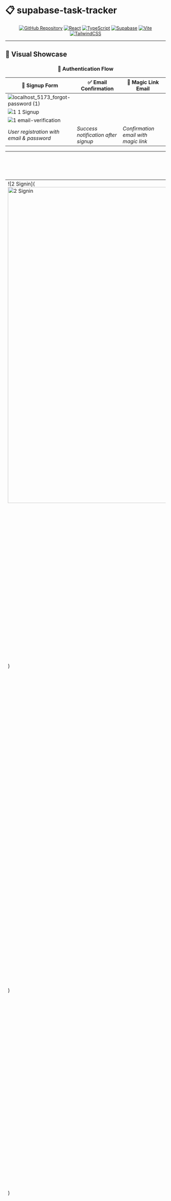 # 📋 supabase-task-tracker

<div align="center">

[![GitHub Repository](https://img.shields.io/badge/GitHub-Repository-blue?style=for-the-badge&logo=github)](https://github.com/Hemn-Raqib-Aziz/supabase-task-tracker)
[![React](https://img.shields.io/badge/React-19-61DAFB?style=for-the-badge&logo=react)](https://reactjs.org/)
[![TypeScript](https://img.shields.io/badge/TypeScript-Latest-3178C6?style=for-the-badge&logo=typescript)](https://www.typescriptlang.org/)
[![Supabase](https://img.shields.io/badge/Supabase-Backend-3ECF8E?style=for-the-badge&logo=supabase)](https://supabase.com/)
[![Vite](https://img.shields.io/badge/Vite-Build-646CFF?style=for-the-badge&logo=vite)](https://vitejs.dev/)
[![TailwindCSS](https://img.shields.io/badge/Tailwind-CSS-06B6D4?style=for-the-badge&logo=tailwindcss)](https://tailwindcss.com/)

</div>

---

## 📸 Visual Showcase

<div align="center">

### 🔐 Authentication Flow

| 📝 Signup Form | ✅ Email Confirmation | 📧 Magic Link Email |
|----------------|----------------------|---------------------|
| ![localhost_5173_forgot-password (1)](https://github.com/user-attachments/assets/a69123b9-ab43-45b2-bc21-e1f5031f0f6c)
 | ![1 1 Signup](https://github.com/user-attachments/assets/9b83ebc3-2824-4a86-bfb5-501ea075b57a)
 | ![1 email-verification](https://github.com/user-attachments/assets/f6bf6f34-80aa-4761-b90a-cdac07b32430)
| *User registration with email & password* | *Success notification after signup* | *Confirmation email with magic link* |

| 🔑 Signin Form | 🔄 Forgot Password Request | ⚠️ Email Alert | 📧 Email Received | 🔐 Password Reset Form |
|----------------|---------------------------|----------------|-------------------|------------------------|
| ![2 Signin](<img width="1715" height="989" alt="2 Signin" src="https://github.com/user-attachments/assets/9cfa7a34-e2c5-4bc9-98b9-4de12e8478fd" />
) | ![3 request-password1](<img width="1715" height="989" alt="3 request-password1" src="https://github.com/user-attachments/assets/8d7073c0-96a5-4acd-9ea1-53ec4bf22cfd" />
) | ![3 request-password2](<img width="1715" height="989" alt="3 request-password2" src="https://github.com/user-attachments/assets/986751f1-d60e-4d4f-acbf-571e02cbf2ff" />
) | ![3 email-magic-link3](<img width="652" height="242" alt="3 email-magic-link3" src="https://github.com/user-attachments/assets/660fdee9-3197-4354-8392-34cb7a37c5f9" />
) | ![localhost_5173_forgot-password](<img width="1715" height="989" alt="localhost_5173_forgot-password" src="https://github.com/user-attachments/assets/0a98111a-f1dc-4ed4-9681-8ae16fe834b8" />
) |
| *User login interface* | *Email request for password reset* | *Alert user to check reset email* | *The email sent to reset password* | *New password setup form* |

### 📋 Task Management Interface

| 📋 Task Manager Dashboard | ✏️ Task Update Form |
|---------------------------|---------------------|
| ![4 Task- Manager](<img width="1689" height="1478" alt="4 Task- Manager" src="https://github.com/user-attachments/assets/22cffcff-4d4b-4ef0-98f9-ef188b172739" />
) | ![5 updating-tasks](<img width="1613" height="901" alt="5 updating-tasks" src="https://github.com/user-attachments/assets/b7e26116-bd8e-445b-93f8-ee6a66d887b1" />
) |
| *Complete task management interface* | *Edit task form with image upload* |

</div>

---

## 🌟 Overview

**supabase-task-tracker** is a modern, full-stack React application built with Vite and TypeScript. It leverages **Supabase** as a backend-as-a-service platform, integrating authentication, database, and storage features to provide a seamless task management experience.

### ✨ This project demonstrates:

- 🔐 User authentication (signup, signin)
- 🔄 Password reset flows (request reset & update password)
- 📝 Task CRUD operations (create, read, update, delete)
- 🖼️ Image upload and management for tasks using Supabase Storage
- ⚡ Real-time updates with Supabase subscriptions
- 🗃️ State management using Redux Toolkit
- 🎨 Clean, responsive UI with Tailwind CSS

---

## 🛠️ Prerequisites

| Requirement | Description |
|-------------|-------------|
| 🗄️ **Supabase Account** | A **Supabase account** with an active project |
| 🔧 **Environment Variables** | Environment variables configured in `.env` for Vite |

### 📋 Required Environment Variables

```env
VITE_REACT_APP_SUPABASE_URL=your_supabase_url_here
VITE_SUPABASE_KEY=your_supabase_anon_key_here
```

- `VITE_REACT_APP_SUPABASE_URL` — Your Supabase project URL
- `VITE_SUPABASE_KEY` — Your Supabase API anon/public key

---

## 🗃️ Database Setup

### 📊 Tables

Create two tables in your Supabase project: **users** and **tasks** with the following schema.

#### 📋 `tasks` Table

| Column | Type | Properties | Default |
|--------|------|------------|---------|
| 🆔 `id` | `int8` | Primary Key | |
| 📝 `title` | `text` | | |
| 📄 `description` | `text` | | |
| 📅 `created_at` | `timestamptz` | | `now()` |
| 🔄 `updated_at` | `timestamptz` | | `now()` |
| 📧 `email` | `text` | | |
| 🖼️ `image_url` | `text` | | |

#### 👥 `users` Table

| Column | Type | Properties | Default |
|--------|------|------------|---------|
| 🆔 `id` | `int8` | Primary Key | |
| 📧 `email` | `text` | Unique | |
| 📅 `created_at` | `timestamptz` | | `now()` |
| 🔄 `updated_at` | `timestamptz` | | `now()` |

---

## 🔒 Policies

Set up Row-Level Security (RLS) policies for your tables to enable secure access. Examples:

| Policy Type | Description |
|-------------|-------------|
| 📝 **INSERT** | Allow authenticated users to insert tasks with their email |
| 👁️ **SELECT** | Allow users to read their own tasks (matching email) |
| ✏️ **UPDATE** | Restrict task modifications to owners only |
| 🗑️ **DELETE** | Restrict task deletions to owners only |

> **Note:** Adjust policies according to your security requirements.

---

## 🗂️ Storage Bucket

Create a storage bucket named **`task-images`** in Supabase Storage to store uploaded images associated with tasks.

---

## 🚀 Application Features

### 1. 🔐 Authentication

- **📝 Sign Up:** Users can register using email and password. After signing up, users receive a confirmation email from Supabase.
- **🔑 Sign In:** Registered users can login with their email and password.
- **💾 Session Handling:** Authentication session state is managed via Supabase's client and Redux Toolkit for smooth user experience.
  
### 2. 🔄 Password Reset

- **📧 Request Password Reset:** Users can submit their email to receive a password reset link via email.
- **🔐 Forgot Password (Reset Form):** When visiting the reset link (with a valid Supabase recovery token), users can set a new password.
- Validation and UI feedback are provided for errors and successful operations.

### 3. 📋 Task Management

- **➕ Create Task:** Authenticated users can add tasks with title, description, and an image.
- **🖼️ Image Upload:** Images are uploaded to the Supabase `task-images` storage bucket with public URLs generated for display.
- **📖 Read Tasks:** All tasks associated with the logged-in user's email are fetched and displayed.
- **✏️ Update Task:** Users can edit their own tasks (title, description, image).
- **🗑️ Delete Task:** Users can delete their own tasks.
- **⚡ Real-Time Updates:** Using Supabase's real-time subscriptions, the task list updates automatically when new tasks are added by any user.

### 4. ✅ Rules & Validation

- **🔍 Field Validation:** Title, description, and image are required for task creation.
- **👤 User Ownership:** Editing and deleting tasks is restricted to the user who created them (validated via email match).
- **❌ Error Handling:** Client-side and server-side errors are managed in Redux slices and displayed in the UI.
- **⏳ Loading States:** Appropriate loading indicators during async actions like signup, signin, image upload, and task CRUD operations.

---

## 📁 Folder Structure Overview

```
Supabase-task-tracker/
├── 📁 public/
├── 📁 src/
│   ├── 🔐 auth/                    # Authentication components and logic
│   ├── 🧩 components/              # Reusable UI components (Forms, Task cards)
│   ├── ⚙️ config/                  # Supabase client configuration
│   ├── 🪝 hooks/                   # Custom React hooks
│   ├── 📄 Pages/                   # Route pages (Index, ForgotPassword, RequestReset)
│   ├── 🗃️ redux/                   # Redux Toolkit slices and store config
│   │   ├── 🔧 slices/              # Feature slices: Auth, Tasks, Password Change
│   │   └── 📡 subscription/        # Supabase realtime subscriptions logic
│   ├── 📝 types/                   # TypeScript type declarations
│   ├── 📱 App.tsx                  # Main app component with routing and session management
│   ├── 🎨 index.css                # Global styles (TailwindCSS)
│   └── 🚀 main.tsx                 # React DOM render entrypoint
├── 🔒 .env                         # Environment variables (not committed)
├── 📦 package.json                 # Dependencies and scripts
├── ⚡ vite.config.ts               # Vite configuration
└── 📖 README.md                    # This file
```

---

## 🔧 Environment Setup

### 1. 📥 Clone the repository:

```bash
git clone https://github.com/Hemn-Raqib-Aziz/supabase-task-tracker.git
cd supabase-task-tracker
```

### 2. 📦 Install dependencies:

```bash
npm install
```

### 3. 🔐 Create a `.env` file in the root directory and add:

```env
VITE_REACT_APP_SUPABASE_URL=your_supabase_url_here
VITE_SUPABASE_KEY=your_supabase_anon_key_here
```

### 4. 🚀 Run the development server:

```bash
npm run start
```

---

## 📝 Usage Notes

| ⚠️ Important | Description |
|--------------|-------------|
| 🔒 **Security** | Ensure your Supabase project has enabled Row-Level Security with appropriate policies |
| 🗄️ **Database** | Create the `tasks` and `users` tables and `task-images` bucket as described |
| 🗃️ **State Management** | This app uses Redux Toolkit to manage application state and asynchronous actions |
| 🔐 **Authorization** | All user actions are authenticated and authorized by matching the user's email with the `tasks.email` field |

---

## 🛠️ Technologies Used

<div align="center">

| Technology | Version | Purpose |
|------------|---------|---------|
| ⚛️ **React** | 19 with TypeScript | Frontend Framework |
| 🗃️ **Redux Toolkit** | Latest | State Management |
| 🛣️ **React Router Dom** | v7 | Routing |
| 🗄️ **Supabase** | Latest | Auth, Postgres DB, Storage, Realtime |
| ⚡ **Vite** | Latest | Build Tool |
| 🎨 **Tailwind CSS** | Latest | Styling |
| 🧪 **Jest** | Latest | Testing |

</div>

---

## 🤝 Contribution

<div align="center">

**Contributions, issues, and feature requests are welcome!** 

Feel free to fork and create pull requests.

[![Fork](https://img.shields.io/badge/Fork-Repository-blue?style=for-the-badge&logo=github)](https://github.com/Hemn-Raqib-Aziz/supabase-task-tracker/fork)
[![Issues](https://img.shields.io/badge/Report-Issues-red?style=for-the-badge&logo=github)](https://github.com/Hemn-Raqib-Aziz/supabase-task-tracker/issues)
[![Pull Requests](https://img.shields.io/badge/Submit-PR-green?style=for-the-badge&logo=github)](https://github.com/Hemn-Raqib-Aziz/supabase-task-tracker/pulls)

</div>

---

<div align="center">

**Hemn Raqib Aziz**

[![GitHub](https://img.shields.io/badge/GitHub-Profile-black?style=for-the-badge&logo=github)](https://github.com/Hemn-Raqib-Aziz)

</div>

